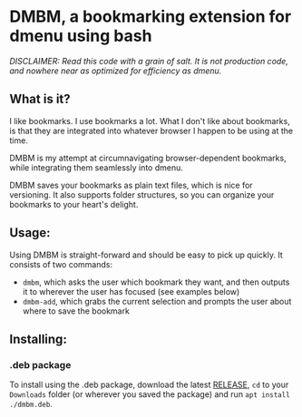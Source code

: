 # DMBM, a bookmarking extension for dmenu using bash

*DISCLAIMER: Read this code with a grain of salt.
It is not production code, and nowhere near as optimized for efficiency as
dmenu.*

## What is it?

I like bookmarks. I use bookmarks a lot. What I don't like about bookmarks,
is that they are integrated into whatever browser I happen to be using at the
time. 

DMBM is my attempt at circumnavigating browser-dependent bookmarks, while
integrating them seamlessly into dmenu.

DMBM saves your bookmarks as plain text files, which is nice for versioning.
It also supports folder structures, so you can organize your bookmarks to
your heart's delight.

## Usage:

Using DMBM is straight-forward and should be easy to pick up quickly.
It consists of two commands:
- `dmbm`, which asks the user which bookmark they want, and then outputs it to
wherever the user has focused (see examples below)
- `dmbm-add`, which grabs the current selection and prompts the user about
where to save the bookmark

## Installing:

### .deb package
To install using the .deb package, download the latest [RELEASE](link-somewhere),
`cd` to your `Downloads` folder (or wherever you saved the package) and run
`apt install ./dmbm.deb`.


